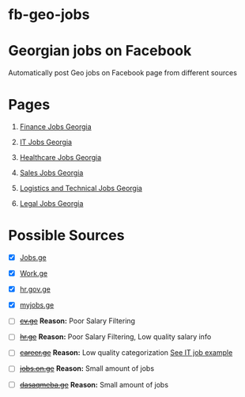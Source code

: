 # fb-geo-jobs


# Georgian jobs on Facebook  


 Automatically post Geo jobs on Facebook page from different sources


 # Pages
 1. [Finance Jobs Georgia](https://www.facebook.com/Finance-Jobs-Georgia-546487785704283/notifications/)  

 
1. [IT Jobs Georgia](https://m.facebook.com/it.jobs.georgia/?ref=m_notif&notif_t=page_fan&notif_id=1513417791792385)  

1. [Healthcare Jobs Georgia](https://www.facebook.com/Healthcare-Jobs-Georgia-2050702558550269/?ref=bookmarks)

1. [Sales Jobs Georgia](https://www.facebook.com/Sales-Jobs-Georgia-1370300953097362/?ref=bookmarks)

1. [Logistics  and Technical Jobs Georgia ](https://www.facebook.com/Logistics-and-Technical-Jobs-Georgia-402984570136030/)


1. [Legal Jobs Georgia](https://www.facebook.com/Legal-Jobs-Georgia-188338208413379/)

# Possible Sources 
- [x]  [Jobs.ge](http://www.Jobs.ge)
- [x]  [Work.ge](http://www.work.ge)  
- [x]  [hr.gov.ge](http://www.hr.gov.ge)    
- [x]  [myjobs.ge](http://www.myjobs.ge)  
- [ ]  ~~[cv.ge](http://www.cv.ge)~~   **Reason:** Poor Salary Filtering
- [ ]  ~~[hr.ge](http://www.hr.ge)~~   **Reason:** Poor Salary Filtering, Low quality salary info
- [ ]  ~~[career.ge](http://www.career.ge)~~  **Reason:** Low quality categorization [See IT job example](https://career.ge/Vacancies/Details/211218)
- [ ]  ~~[jobs.on.ge](http://www.jobs.on.ge)~~ **Reason:** Small amount of jobs
- [ ]  ~~[dasaqmeba.ge](http://www.dasaqmeba.ge)~~  **Reason:** Small amount of jobs



